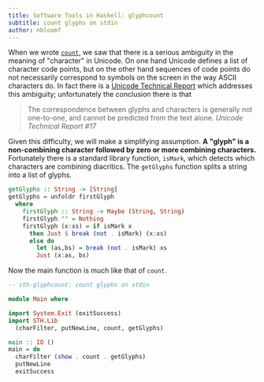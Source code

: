 ```yaml
---
title: Software Tools in Haskell: glyphcount
subtitle: count glyphs on stdin
author: nbloomf
---
```


When we wrote [``count``](/pages/sth/tool/count.html), we saw that there is a serious ambiguity in the meaning of "character" in Unicode. On one hand Unicode defines a list of character code points, but on the other hand sequences of code points do not necessarily correspond to symbols on the screen in the way ASCII characters do. In fact there is a [Unicode Technical Report](http://www.unicode.org/reports/tr17/#CharactersVsGlyphs) which addresses this ambiguity; unfortunately the conclusion there is that

> The correspondence between glyphs and characters is generally not one-to-one, and cannot be predicted from the text alone. <cite>Unicode Technical Report #17</cite>

Given this difficulty, we will make a simplifying assumption. **A "glyph" is a non-combining character followed by zero or more combining characters.** Fortunately there is a standard library function, ``isMark``, which detects which characters are combining diacritics. The ``getGlyphs`` function splits a string into a list of glyphs.


```haskell
getGlyphs :: String -> [String]
getGlyphs = unfoldr firstGlyph
  where
    firstGlyph :: String -> Maybe (String, String)
    firstGlyph "" = Nothing
    firstGlyph (x:xs) = if isMark x
      then Just $ break (not . isMark) (x:xs)
      else do
        let (as,bs) = break (not . isMark) xs
        Just (x:as, bs)
```


Now the main function is much like that of ``count``.


```haskell
-- sth-glyphcount: count glyphs on stdin

module Main where

import System.Exit (exitSuccess)
import STH.Lib
  (charFilter, putNewLine, count, getGlyphs)

main :: IO ()
main = do
  charFilter (show . count . getGlyphs)
  putNewLine
  exitSuccess
```
